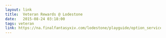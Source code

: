 ```yaml
---
layout: link
title:  Veteran Rewards @ Lodestone
date:   2015-08-24 03:18:00
tags: veteran
link: https://na.finalfantasyxiv.com/lodestone/playguide/option_service/veteran_rewards/
---
```

